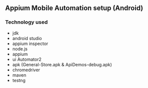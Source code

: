 ## Appium Mobile Automation setup (Android)

### Technology used
- jdk
- android studio
- appium inspector
- node.js
- appium
- ui Automator2
- apk (General-Store.apk & ApiDemos-debug.apk)
- chromedriver
- maven
- testng